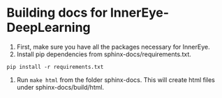 # Building docs for InnerEye-DeepLearning

1. First, make sure you have all the packages necessary for InnerEye.
1. Install pip dependencies from sphinx-docs/requirements.txt.

```shell
pip install -r requirements.txt
```

1. Run `make html` from the folder sphinx-docs. This will create html files under sphinx-docs/build/html.
